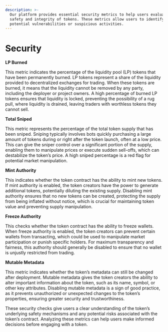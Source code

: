 ```yaml
---
description: >-
  Our platform provides essential security metrics to help users evaluate the
  safety and integrity of tokens. These metrics allow users to identify
  potential vulnerabilities or suspicious activities.
---
```


# Security

**LP Burned**

This metric indicates the percentage of the liquidity pool (LP) tokens that have been permanently burned. LP tokens represent a share of the liquidity provided to decentralized exchanges for trading. When these tokens are burned, it means that the liquidity cannot be removed by any party, including the deployer or project owners. A high percentage of burned LP tokens ensures that liquidity is locked, preventing the possibility of a rug pull, where liquidity is drained, leaving traders with worthless tokens they cannot sell.

**Total Sniped**

This metric represents the percentage of the total token supply that has been sniped. Sniping typically involves bots quickly purchasing a large amount of tokens during or right after the token launch, often at a low price. This can give the sniper control over a significant portion of the supply, enabling them to manipulate prices or execute sudden sell-offs, which can destabilize the token’s price. A high sniped percentage is a red flag for potential market manipulation.

**Mint Authority**

This indicates whether the token contract has the ability to mint new tokens. If mint authority is enabled, the token creators have the power to generate additional tokens, potentially diluting the existing supply. Disabling mint authority ensures that no new tokens can be created, protecting the supply from being inflated without notice, which is crucial for maintaining token value and preventing supply manipulation.

**Freeze Authority**

This checks whether the token contract has the ability to freeze wallets. When freeze authority is enabled, the token creators can prevent certain wallets from transacting, which could be used to manipulate market participation or punish specific holders. For maximum transparency and fairness, this authority should generally be disabled to ensure that no wallet is unjustly restricted from trading.

**Mutable Metadata**

This metric indicates whether the token’s metadata can still be changed after deployment. Mutable metadata gives the token creators the ability to alter important information about the token, such as its name, symbol, or other key attributes. Disabling mutable metadata is a sign of good practice, as it prevents unauthorized or unexpected changes to the token’s properties, ensuring greater security and trustworthiness.



These security checks give users a clear understanding of the token’s underlying safety mechanisms and any potential risks associated with the token’s contract. Analyzing these metrics can help users make informed decisions before engaging with a token.
